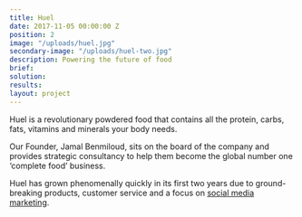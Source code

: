```yaml
---
title: Huel
date: 2017-11-05 00:00:00 Z
position: 2
image: "/uploads/huel.jpg"
secondary-image: "/uploads/huel-two.jpg"
description: Powering the future of food
brief: 
solution: 
results: 
layout: project
---
```


Huel is a revolutionary powdered food that contains all the protein, carbs, fats, vitamins and minerals your body needs.

Our Founder, Jamal Benmiloud, sits on the board of the company and provides strategic consultancy to help them become the global number one ‘complete food’ business. 

Huel has grown phenomenally quickly in its first two years due to ground-breaking products, customer service and a focus on [social media marketing](https://www.instagram.com/huel/).